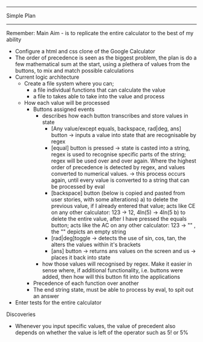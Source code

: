 -------------------------------------------------------------------------------------
Simple Plan

-------------------------------------------------------------------------------------
Remember:
Main Aim - is to replicate the entire calculator to the best of my ability

- Configure a html and css clone of the Google Calculator
- The order of precedence is seen as the biggest problem, the plan is do a few mathematical sum at the start, using a plethera of values from the buttons, to mix and match possible calculations
- Current logic architecture
    - Create a file system where you can;
        - a file individual functions that can calculate the value
        - a file to takes able to take into the value and process
    - How each value will be processed
        - Buttons assigned events
            - describes how each button transcribes and store values in state
                - [Any value/except equals, backspace, rad|deg, ans] button -> inputs a value into state that are recognisable by regex
                - [equal] button is pressed -> state is casted into a string, regex is used to recognise specific parts of the string; regex will be used over and over again.
                Where the highest order of precedence is detected by regex, and values converted to numerical values. -> this process occurs again, until every value is
                converted to a string that can be processed by eval
                - [backspace] button (below is copied and pasted from user stories, with some alterations)
                    a) to delete the previous value, if I already entered that value; acts like CE on any other calculator: 123 -> 12, 4ln(5) -> 4ln(5
                    b) to delete the entire value, after I have pressed the equals button; acts like the AC on any other calculator: 123 -> ""  , the "" depicts an empty string
                - [rad|deg]toggle -> detects the use of sin, cos, tan, the alters the values within it's brackets
                - [ans] button -> returns ans values on the screen and us -> places it back into state
            - how those values will recognised by regex. Make it easier in sense where, if additional functionality, i.e. buttons were added, then how will this button fit into the applications
        - Precedence of each function over another
        - The end string state, must be able to process by eval, to spit out an answer
- Enter tests for the entire calculator

Discoveries
- Whenever you input specific values, the value of precedent also depends on whether the value is left of the operator such as 5! or 5%